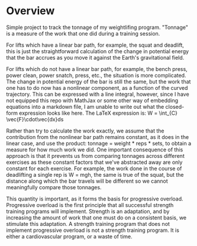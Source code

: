 # Overview
Simple project to track the tonnage of my weightlifing program. "Tonnage" is a measure of the work that one did during a training session. 

For lifts which have a linear bar path, for example, the squat and deadlift, this is just the straightforward calculation of the change in potential energy that the bar accrues as you move it against the Earth's gravitational field. 

For lifts which do not have a linear bar path, for example, the bench press, power clean, power snatch, press, etc., the situation is more complicated. The change in potential energy of the bar is still the same, but the work that one has to do now has a nonlinear component, as a function of the curved trajectory. This can be expressed with a line integral, however, since I have not equipped this repo with MathJax or some other way of embedding equations into a markdown file, I am unable to write out what the closed-form expression looks like here. The LaTeX expression is: W = \int_{C} \vec{F}\cdot\vec{dx}ds 

Rather than try to calculate the work exactly, we assume that the contribution from the nonlinear bar path remains constant, as it does in the linear case, and use the product: tonnage = weight * reps * sets, to obtain a measure for how much work we did. One important consequence of this approach is that it prevents us from comparing tonnages across different exercises as these constant factors that we've abstracted away are only constant for each exercise. For example, the work done in the course of deadlifting a single rep is W = mgh, the same is true of the squat, but the distance along which the bar travels will be different so we cannot meaningfully compare those tonnages. 

This quantity is important, as it forms the basis for progressive overload. Progressive overload is the first principle that all successful strength training programs will implement. Strength is an adaptation, and by increasing the amount of work that one must do on a consistent basis, we stimulate this adaptation. A strength training program that does not implement progressive overload is not a strength training program. It is either a cardiovascular program, or a waste of time.